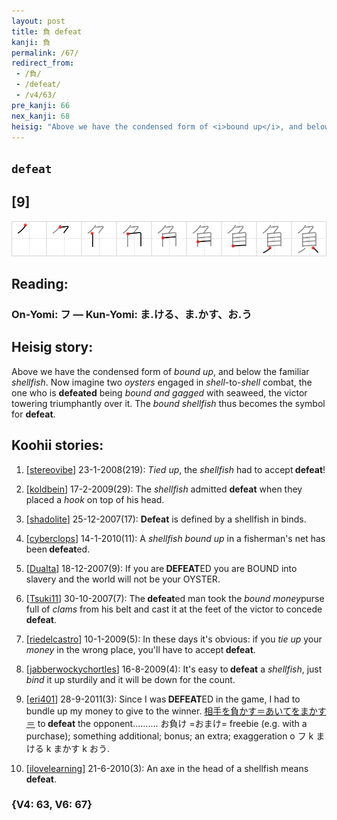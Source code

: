 ```yaml
---
layout: post
title: 負 defeat
kanji: 負
permalink: /67/
redirect_from:
 - /負/
 - /defeat/
 - /v4/63/
pre_kanji: 66
nex_kanji: 68
heisig: "Above we have the condensed form of <i>bound up</i>, and below the familiar <i>shellfish</i>. Now imagine two <i>oysters</i> engaged in <i>shell</i>-to-<i>shell</i> combat, the one who is <b>defeated</b> being <i>bound and gagged</i> with seaweed, the victor towering triumphantly over it. The <i>bound shellfish</i> thus becomes the symbol for <b>defeat</b>."
---
```


## `defeat`

## [9]

<div class="stroke"><img src="../images/E8B2A0.png" /></div>

## Reading:

### On-Yomi: フ &mdash; Kun-Yomi: ま.ける、ま.かす、お.う

## Heisig story:

Above we have the condensed form of <i>bound up</i>, and below the familiar <i>shellfish</i>. Now imagine two <i>oysters</i> engaged in <i>shell</i>-to-<i>shell</i> combat, the one who is <b>defeated</b> being <i>bound and gagged</i> with seaweed, the victor towering triumphantly over it. The <i>bound shellfish</i> thus becomes the symbol for <b>defeat</b>.

## Koohii stories:

1) [<a href="http://kanji.koohii.com/profile/stereovibe">stereovibe</a>] 23-1-2008(219): <em>Tied up</em>, the <em>shellfish</em> had to accept<strong> defeat</strong>!

2) [<a href="http://kanji.koohii.com/profile/koldbein">koldbein</a>] 17-2-2009(29): The <em>shellfish</em> admitted <strong>defeat</strong> when they placed a <em>hook</em> on top of his head.

3) [<a href="http://kanji.koohii.com/profile/shadolite">shadolite</a>] 25-12-2007(17): <strong>Defeat</strong> is defined by a shellfish in binds.

4) [<a href="http://kanji.koohii.com/profile/cyberclops">cyberclops</a>] 14-1-2010(11): A <em>shellfish bound up</em> in a fisherman&#039;s net has been<strong> defeat</strong>ed.

5) [<a href="http://kanji.koohii.com/profile/Dualta">Dualta</a>] 18-12-2007(9): If you are<strong> DEFEAT</strong>ED you are BOUND into slavery and the world will not be your OYSTER.

6) [<a href="http://kanji.koohii.com/profile/Tsuki11">Tsuki11</a>] 30-10-2007(7): The<strong> defeat</strong>ed man took the <em>bound</em> <em>money</em>purse full of <em>clams</em> from his belt and cast it at the feet of the victor to concede<strong> defeat</strong>.

7) [<a href="http://kanji.koohii.com/profile/riedelcastro">riedelcastro</a>] 10-1-2009(5): In these days it&#039;s obvious: if you <em>tie up</em> your <em>money</em> in the wrong place, you&#039;ll have to accept<strong> defeat</strong>.

8) [<a href="http://kanji.koohii.com/profile/jabberwockychortles">jabberwockychortles</a>] 16-8-2009(4): It&#039;s easy to<strong> defeat</strong> a <em>shellfish</em>, just <em>bind</em> it up sturdily and it will be down for the count.

9) [<a href="http://kanji.koohii.com/profile/eri401">eri401</a>] 28-9-2011(3): Since I was<strong> DEFEAT</strong>ED in the game, I had to bundle up my money to give to the winner. <a href="http://google.com/#q=相手を負かす＝あいてをまかす＝">相手を負かす＝あいてをまかす＝</a> to<strong> defeat</strong> the opponent.......... お負け =おまけ= freebie (e.g. with a purchase); something additional; bonus; an extra; exaggeration o フ k まける k まかす k おう.

10) [<a href="http://kanji.koohii.com/profile/ilovelearning">ilovelearning</a>] 21-6-2010(3): An axe in the head of a shellfish means<strong> defeat</strong>.

### {V4: 63, V6: 67}
